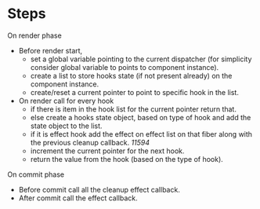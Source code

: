 # Steps

On render phase

- Before render start,
  - set a global variable pointing to the current dispatcher (for simplicity consider global variable to points to component instance).
  - create a list to store hooks state (if not present already) on the component instance.
  - create/reset a current pointer to point to specific hook in the list.
- On render call for every hook
  - if there is item in the hook list for the current pointer return that.
  - else create a hooks state object, based on type of hook and add the state object to the list.
  - if it is effect hook add the effect on effect list on that fiber along with the previous cleanup callback. _11594_
  - increment the current pointer for the next hook.
  - return the value from the hook (based on the type of hook).

On commit phase

- Before commit call all the cleanup effect callback.
- After commit call the effect callback.
